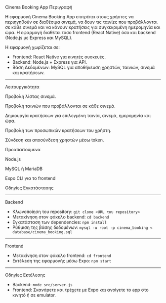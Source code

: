 Cinema Booking App
Περιγραφή

Η εφαρμογή Cinema Booking App επιτρέπει στους χρήστες να περιηγηθούν σε διαθέσιμα σινεμά, να δουν τις ταινίες που προβάλλονται σε κάθε σινεμά και να κάνουν κρατήσεις για συγκεκριμένη ημερομηνία και ώρα. Η εφαρμογή διαθέτει τόσο frontend (React Native) όσο και backend (Node.js με Express και MySQL).

Η εφαρμογή χωρίζεται σε:
- Frontend: React Native για κινητές συσκευές.
- Backend: Node.js + Express για API.
- Βάση Δεδομένων: MySQL για αποθήκευση χρηστών, ταινιών, σινεμά και κρατήσεων.

---

Λειτουργικότητα

Προβολή λίστας σινεμά.

Προβολή ταινιών που προβάλλονται σε κάθε σινεμά.

Δημιουργία κρατήσεων για επιλεγμένη ταινία, σινεμά, ημερομηνία και ώρα.

Προβολή των προσωπικών κρατήσεων του χρήστη.

Σύνδεση και αποσύνδεση χρηστών μέσω token.

Προαπαιτούμενα

Node.js

MySQL ή MariaDB

Expo CLI για το frontend


Οδηγίες Εγκατάστασης

---

Backend

- Κλωνοποίηση του repository: `git clone <URL του repository>`
- Μετακίνηση στον φάκελο backend: `cd backend`
- Εγκατάσταση των dependencies: `npm install`
- Ρύθμιση της βάσης δεδομένων: `mysql -u root -p cinema_booking < database/cinema_booking.sql`

---

Frontend

- Μετακίνηση στον φάκελο frontend: `cd frontend`
- Εκτέλεση της εφαρμογής μέσω Expo: `npm start`

---

Οδηγίες Εκτέλεσης

- Backend: `node src/server.js`
- Frontend: Σκανάρετε και τρέχετε με Expo και ανοίγετε το app στο κινητό ή σε emulator.

